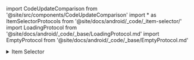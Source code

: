 import CodeUpdateComparison from '@site/src/components/CodeUpdateComparison'
import * as ItemSelectorProtocols from '@site/docs/android/_code/_item-selector/'
import LoadingProtocol from '@site/docs/android/_code/_base/LoadingProtocol.md'
import EmptyProtocol from '@site/docs/android/_code/_base/EmptyProtocol.md'

<details>
  <summary>Item Selector</summary>
  <div>
    <details>
        <summary>Current Product</summary>
        <CodeUpdateComparison 
oldCode={`var currentProductTemplate: (@Composable() (selectedItem: BasketPreviewLine) -> Unit)?`}
            newCode={<ItemSelectorProtocols.ItemSelectorSelectedProductProtocol/>}/>
    </details>
    <details>
        <summary>Product Options</summary>
        <CodeUpdateComparison 
oldCode={`var productOptionListTemplate: (@Composable() (options: List<BasketPreviewLine>, choose: (index: Int) -> Unit) -> Unit)?`}
            newCode={<ItemSelectorProtocols.ItemSelectorOptionProductsProtocol/>}/>
    </details>
<details>
        <summary>Loading</summary>
        <CodeUpdateComparison 
oldCode={`var itemSelectorLoadingTemplate: (@Composable() (back: () -> Unit) -> Unit)?`}
            newCode={<LoadingProtocol/>}/>
    </details>
<details>
        <summary>Empty</summary>
        <CodeUpdateComparison 
oldCode={`var itemSelectorEmptyTemplate: (@Composable() (back: () -> Unit) -> Unit)?`}
            newCode={<EmptyProtocol/>}/>
    </details>
  </div>
</details>